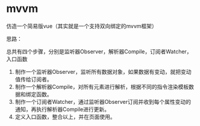 # mvvm
仿造一个简易版vue（其实就是一个支持双向绑定的mvvm框架）

思路：

总共有四个步骤，分别是监听器Observer，解析器Compile，订阅者Watcher，入口函数

1. 制作一个监听器Observer，监听所有数据对象，如果数据有变动，就把变动值传给订阅者。
2. 制作一个解析器Compile，对所有元素进行解析，根据不同的指令渲染模板数据和绑定函数。
3. 制作一个订阅者Watcher，通过监听器Observer订阅并收到每个属性变动的通知，再执行解析器Compile进行更新。
4. 定义入口函数，整合以上，并在页面使用。
